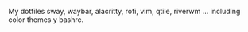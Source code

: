 My dotfiles sway, waybar, alacritty, rofi, vim, qtile, riverwm ... including color themes y bashrc.
